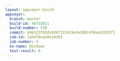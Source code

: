 ```yaml
---
layout: appveyor-build
appveyor:
  branch: master
  build-id: 44733821
  build-number: 530
  commit: 64b323f83dc0d87112dc9e3a30dc4f8ea31933f1
  job-id: 1ah47bxqs0oj0363
  job-number: 5
  os-name: Windows
  test-result: 0
---
```

